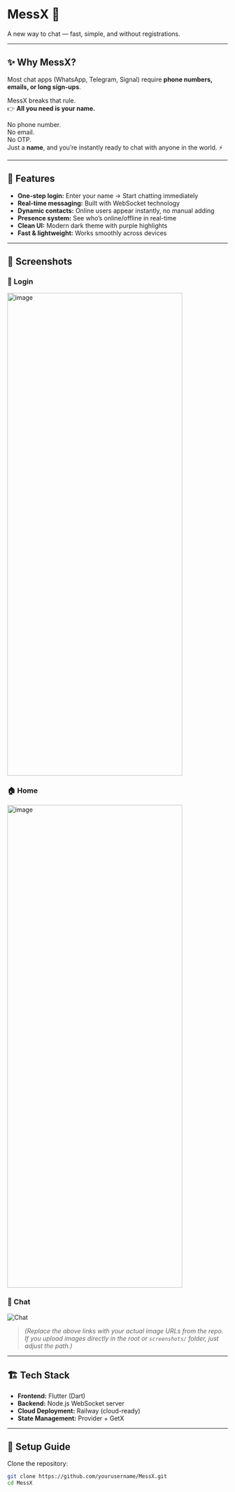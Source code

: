 # MessX 💬  
A new way to chat — fast, simple, and without registrations.  

---

## ✨ Why MessX?
Most chat apps (WhatsApp, Telegram, Signal) require **phone numbers, emails, or long sign-ups**.  

MessX breaks that rule.  
👉 **All you need is your name.**  

No phone number.  
No email.  
No OTP.  
Just a **name**, and you’re instantly ready to chat with anyone in the world. ⚡  

---

## 🚀 Features
- **One-step login:** Enter your name → Start chatting immediately  
- **Real-time messaging:** Built with WebSocket technology  
- **Dynamic contacts:** Online users appear instantly, no manual adding  
- **Presence system:** See who’s online/offline in real-time  
- **Clean UI:** Modern dark theme with purple highlights  
- **Fast & lightweight:** Works smoothly across devices  

---

## 📸 Screenshots

### 🔑 Login
<img width="400" height="1100" alt="image" src="https://github.com/user-attachments/assets/3d69457c-63d8-4145-8bee-303c5ab4f775" />


### 🏠 Home
<img width="400" height="1100" alt="image" src="https://github.com/user-attachments/assets/3758b180-4377-4d26-ae01-cb8dbb84c39b" />


### 💬 Chat
![Chat](https://github.com/yourusername/MessX/blob/main/assets/screenshots/chat.png)

> *(Replace the above links with your actual image URLs from the repo. If you upload images directly in the root or `screenshots/` folder, just adjust the path.)*

---

## 🏗️ Tech Stack
- **Frontend:** Flutter (Dart)  
- **Backend:** Node.js WebSocket server  
- **Cloud Deployment:** Railway (cloud-ready)  
- **State Management:** Provider + GetX  

---

## 🔧 Setup Guide

Clone the repository:
```bash
git clone https://github.com/yourusername/MessX.git
cd MessX
